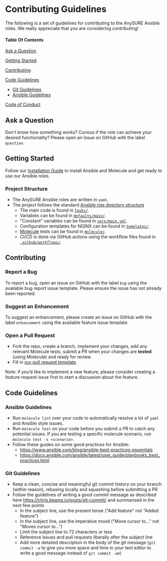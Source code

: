 # Contributing Guidelines

The following is a set of guidelines for contributing to the AnySURE Ansible roles. We really appreciate that you are considering contributing!

#### Table Of Contents

[Ask a Question](#ask-a-question)

[Getting Started](#getting-started)

[Contributing](#contributing)

[Code Guidelines](#code-guidelines)
*   [Git Guidelines](#git-guidelines)
*   [Ansible Guidelines](#ansible-guidelines)

[Code of Conduct](https://github.com/anysure/ansible_hardening/blob/master/CODE_OF_CONDUCT.md)

## Ask a Question

Don't know how something works? Curious if the role can achieve your desired functionality? Please open an Issue on GitHub with the label `question`.

## Getting Started

Follow our [Installation Guide](https://github.com/anysure/ansible_hardening/README.md#Installation) to install Ansible and Molecule and get ready to use our Ansible roles.

### Project Structure

*   The AnySURE Ansible roles are written in `yaml`.
*   The project follows the standard [Ansible role directory structure](https://docs.ansible.com/ansible/latest/user_guide/playbooks_reuse_roles.html)
    *   The main code is found in [`tasks/`](https://github.com/anysure/ansible_hardening/blob/main/tasks/).
    *   Variables can be found in [`defaults/main/`](https://github.com/anysure/ansible_hardening/blob/main/defaults/main/).
    *   "Constant" variables can be found in [`vars/main.yml`](https://github.com/anysure/ansible_hardening/blob/main/vars/main.yml).
    *   Configuration templates for NGINX can be found in [`templates/`](https://github.com/anysure/ansible_hardening/blob/main/templates/).
    *   [Molecule](https://molecule.readthedocs.io/) tests can be found in [`molecule/`](https://github.com/anysure/ansible_hardening/blob/main/molecule/).
    *   CI/CD is done via GitHub actions using the workflow files found in [`.github/workflows/`](https://github.com/anysure/ansible_hardening/blob/main/.github/workflows/).

## Contributing

### Report a Bug

To report a bug, open an issue on GitHub with the label `bug` using the available bug report issue template. Please ensure the issue has not already been reported.

### Suggest an Enhancement

To suggest an enhancement, please create an issue on GitHub with the label `enhancement` using the available feature issue template.

### Open a Pull Request

*   Fork the repo, create a branch, implement your changes, add any relevant Molecule tests, submit a PR when your changes are **tested** (using Molecule) and ready for review.
*   Fill in [our pull request template](https://github.com/anysure/ansible_hardening/blob/main/.github/pull_request_template.md).

Note: if you’d like to implement a new feature, please consider creating a feature request issue first to start a discussion about the feature.

## Code Guidelines

### Ansible Guidelines

*   Run `molecule lint` over your code to automatically resolve a lot of `yaml` and Ansible style issues.
*   Run `molecule test` on your code before you submit a PR to catch any potential issues. If you are testing a specific molecule scenario, run `molecule test -s <scenario>`.
*   Follow these guides on some good practices for Ansible:
    *   <https://www.ansible.com/blog/ansible-best-practices-essentials>
    *   <https://docs.ansible.com/ansible/latest/user_guide/playbooks_best_practices.html>

### Git Guidelines

*   Keep a clean, concise and meaningful git commit history on your branch (within reason), rebasing locally and squashing before submitting a PR
*   Follow the guidelines of writing a good commit message as described here <https://chris.beams.io/posts/git-commit/> and summarised in the next few points
    *   In the subject line, use the present tense ("Add feature" not "Added feature")
    *   In the subject line, use the imperative mood ("Move cursor to..." not "Moves cursor to...")
    *   Limit the subject line to 72 characters or less
    *   Reference issues and pull requests liberally after the subject line
    *   Add more detailed description in the body of the git message (`git commit -a` to give you more space and time in your text editor to write a good message instead of `git commit -am`)
